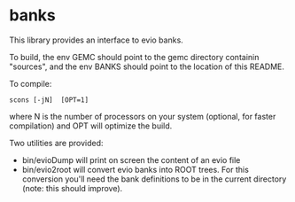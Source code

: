 # banks

This library provides an interface to evio banks.

To build, the env GEMC should point to the gemc directory containin "sources", and
the env BANKS should point to the location of this README.


To compile:

```
scons [-jN]  [OPT=1]
```

where N is the number of processors on your system (optional, for faster compilation) and OPT will optimize the build.


Two utilities are provided:

- bin/evioDump will print on screen the content of an evio file
- bin/evio2root will convert evio banks into ROOT trees. For this conversion you'll need the bank definitions
to be in the current directory (note: this should improve).


